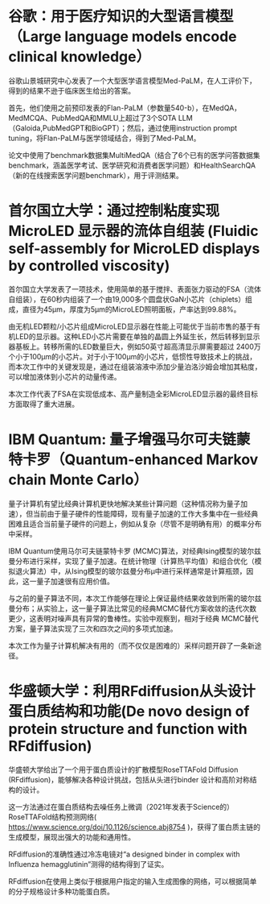 # 谷歌：用于医疗知识的大型语言模型（Large language models encode clinical knowledge）
谷歌山景城研究中心发表了一个大型医学语言模型Med-PaLM，在人工评价下，得到的结果不逊于临床医生给出的答案。

首先，他们使用之前预印发表的Flan-PaLM（参数量540-b），在MedQA，MedMCQA、PubMedQA和MMLU上超过了3个SOTA LLM（Galoida,PubMedGPT和BioGPT）；然后，通过使用instruction prompt tuning，将Flan-PaLM与医学领域结合，得到了Med-PaLM。

论文中使用了benchmark数据集MultiMedQA（结合了6个已有的医学问答数据集benchmark，涵盖医学考试、医学研究和消费者医学问题）和HealthSearchQA（新的在线搜索医学问题benchmark），用于评测结果。

# 首尔国立大学：通过控制粘度实现 MicroLED 显示器的流体自组装 (Fluidic self-assembly for MicroLED displays by controlled viscosity)
首尔国立大学发表了一项技术，使用简单的基于搅拌、表面张力驱动的FSA（流体自组装），在60秒内组装了一个由19,000多个圆盘状GaN小芯片（chiplets）组成，直径为45μm，厚度为5μm的MicroLED照明面板，产率达到99.88%。

由无机LED颗粒/小芯片组成MicroLED显示器在性能上可能优于当前市售的基于有机LED的显示器。这种LED小芯片需要在单独的晶圆上外延生长，然后转移到显示器基板上。转移所需的LED数量巨大，例如50英寸超高清显示屏需要超过 2400万个小于100μm的小芯片。对于小于100μm的小芯片，低惯性导致技术上的挑战，而本次工作中的关键发现是，通过在组装溶液中添加少量泊洛沙姆会增加其粘度，可以增加液体到小芯片的动量传递。

本次工作代表了FSA在实现低成本、高产量制造全彩MicroLED显示器的最终目标方面取得了重大进展。

# IBM Quantum: 量子增强马尔可夫链蒙特卡罗（Quantum-enhanced Markov chain Monte Carlo）
量子计算机有望比经典计算机更快地解决某些计算问题（这种情况称为量子加速），但当前由于量子硬件的性能障碍，现有量子加速的工作大多集中在一些经典困难且适合当前量子硬件的问题上，例如从复杂（尽管不是明确有用）的概率分布中采样。

IBM Quantum使用马尔可夫链蒙特卡罗 (MCMC)算法，对经典Ising模型的玻尔兹曼分布进行采样，实现了量子加速。在统计物理（计算热平均值）和组合优化（模拟退火算法）中，从Ising模型的玻尔兹曼分布μ中进行采样通常是计算瓶颈，因此，这一量子加速很有应用价值。

与之前的量子算法不同，本次工作能够在理论上保证最终结果收敛到所需的玻尔兹曼分布；从实验上，这一量子算法比常见的经典MCMC替代方案收敛的迭代次数更少，这表明对噪声具有异常的鲁棒性。实验中观察到，相对于经典 MCMC替代方案，量子算法实现了三次和四次之间的多项式加速。

本次工作为量子计算机解决有用的（而不仅仅是困难的）采样问题开辟了一条新途径。

# 华盛顿大学：利用RFdiffusion从头设计蛋白质结构和功能(De novo design of protein structure and function with RFdiffusion)
华盛顿大学给出了一个用于蛋白质设计的扩散模型RoseTTAFold Diffusion (RFdiffusion)，能够解决各种设计挑战，包括从头进行binder 设计和高阶对称结构的设计。

这一方法通过在蛋白质结构去噪任务上微调（2021年发表于Science的）RoseTTAFold结构预测网络( https://www.science.org/doi/10.1126/science.abj8754 )，获得了蛋白质主链的生成模型，展现出强大的功能和通用性。

RFdiffusion的准确性通过冷冻电镜对“a designed binder in complex with Influenza hemagglutinin”测得的结构得到了证实。

RFdiffusion在使用上类似于根据用户指定的输入生成图像的网络，可以根据简单的分子规格设计多种功能蛋白质。
